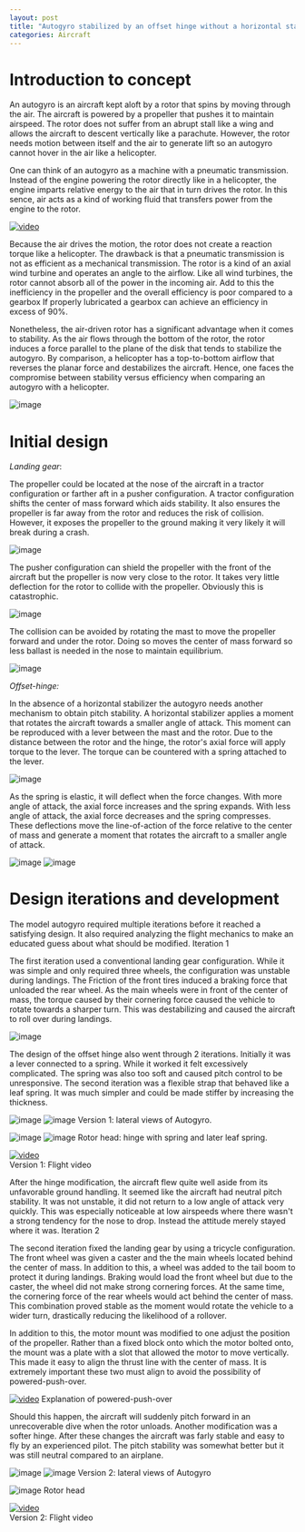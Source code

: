 ```yaml
---
layout: post
title: "Autogyro stabilized by an offset hinge without a horizontal stabilizer"
categories: Aircraft
---
```


# Introduction to concept

An autogyro is an aircraft kept aloft by a rotor that spins by moving through the air. The aircraft is powered by a propeller that pushes it to maintain airspeed. The rotor does not suffer from an abrupt stall like a wing and allows the aircraft to descent vertically like a parachute. However, the rotor needs motion between itself and the air to generate lift so an autogyro cannot hover in the air like a helicopter.

One can think of an autogyro as a machine with a pneumatic transmission. Instead of the engine powering the rotor directly like in a helicopter, the engine imparts relative energy to the air that in turn drives the rotor. In this sence, air acts as a kind of working fluid that transfers power from the engine to the rotor.

[![video](https://img.youtube.com/vi/_25H9ZPE2So/hqdefault.jpg)](https://youtu.be/_25H9ZPE2So)  

Because the air drives the motion, the rotor does not create a reaction torque like a helicopter. The drawback is that a pneumatic transmission is not as efficient as a mechanical transmission. The rotor is a kind of an axial wind turbine and operates an angle to the airflow. Like all wind turbines, the rotor cannot absorb all of the power in the incoming air. Add to this the inefficiency in the propeller and the overall efficiency is poor compared to a gearbox If properly lubricated a gearbox can achieve an efficiency in excess of 90%.

Nonetheless, the air-driven rotor has a significant advantage when it comes to stability. As the air flows through the bottom of the rotor, the rotor induces a force parallel to the plane of the disk that tends to stabilize the autogyro. By comparison, a helicopter has a top-to-bottom airflow that reverses the planar force and destabilizes the aircraft. Hence, one faces the compromise between stability versus efficiency when comparing an autogyro with a helicopter.

![image](http://www.aviastar.org/theory/rotor_4.gif)

# Initial design
_Landing gear_:

The propeller could be located at the nose of the aircraft in a tractor configuration or farther aft in a pusher configuration. A tractor configuration shifts the center of mass forward which aids stability. It also ensures the propeller is far away from the rotor and reduces the risk of collision. However, it exposes the propeller to the ground making it very likely it will break during a crash.

![image](https://rcmags.github.io/img/autogyro/tractor_prop.png)

The pusher configuration can shield the propeller with the front of the aircraft but the propeller is now very close to the rotor. It takes very little deflection for the rotor to collide with the propeller. Obviously this is catastrophic.

![image](https://rcmags.github.io/img/autogyro/pusher_prop.png)

The collision can be avoided by rotating the mast to move the propeller forward and under the rotor. Doing so moves the center of mass forward so less ballast is needed in the nose to maintain equilibrium.

![image](https://rcmags.github.io/img/autogyro/pusher_hidden.png)

_Offset-hinge:_

In the absence of a horizontal stabilizer the autogyro needs another mechanism to obtain pitch stability. A horizontal stabilizer applies a moment that rotates the aircraft towards a smaller angle of attack. This moment can be reproduced with a lever between the mast and the rotor. Due to the distance between the rotor and the hinge, the rotor's axial force will apply torque to the lever. The torque can be countered with a spring attached to the lever.

![image](https://rcmags.github.io/img/autogyro/offset_balance.png)

As the spring is elastic, it will deflect when the force changes. With more angle of attack, the axial force increases and the spring expands. With less angle of attack, the axial force decreases and the spring compresses. These deflections move the line-of-action of the force relative to the center of mass and generate a moment that rotates the aircraft to a smaller angle of attack.

![image](https://rcmags.github.io/img/autogyro/offset_pos.png)
![image](https://rcmags.github.io/img/autogyro/offset_neg.png)

# Design iterations and development

The model autogyro required multiple iterations before it reached a satisfying design. It also required analyzing the flight mechanics to make an educated guess about what should be modified.
Iteration 1

The first iteration used a conventional landing gear configuration. While it was simple and only required three wheels, the configuration was unstable during landings. The Friction of the front tires induced a braking force that unloaded the rear wheel. As the main wheels were in front of the center of mass, the torque caused by their cornering force caused the vehicle to rotate towards a sharper turn. This was destabilizing and caused the aircraft to roll over during landings.

![image](https://hangar.modelairplanenews.com/members/files/2020/10/1.jpg)

The design of the offset hinge also went through 2 iterations. Initially it was a lever connected to a spring. While it worked it felt excessively complicated. The spring was also too soft and caused pitch control to be unresponsive. The second iteration was a flexible strap that behaved like a leaf spring. It was much simpler and could be made stiffer by increasing the thickness.

![image](https://raw.githubusercontent.com/RCmags/rcmags.github.io/main/img/autogyro/version1/front.JPG)
![image](https://raw.githubusercontent.com/RCmags/rcmags.github.io/main/img/autogyro/version1/side.JPG)
Version 1: lateral views of Autogyro.

![image](https://raw.githubusercontent.com/RCmags/rcmags.github.io/main/img/autogyro/version1/rotor1.JPG)
![image](https://raw.githubusercontent.com/RCmags/rcmags.github.io/main/img/autogyro/version1/rotor2.JPG)
Rotor head: hinge with spring and later leaf spring.

[![video](https://img.youtube.com/vi/ps-KYJPquqs/hqdefault.jpg)](https://youtu.be/ps-KYJPquqs)  
Version 1: Flight video

After the hinge modification, the aircraft flew quite well aside from its unfavorable ground handling. It seemed like the aircraft had neutral pitch stability. It was not unstable, it did not return to a low angle of attack very quickly. This was especially noticeable at low airspeeds where there wasn't a strong tendency for the nose to drop. Instead the attitude merely stayed where it was.
Iteration 2

The second iteration fixed the landing gear by using a tricycle configuration. The front wheel was given a caster and the the main wheels located behind the center of mass. In addition to this, a wheel was added to the tail boom to protect it during landings. Braking would load the front wheel but due to the caster, the wheel did not make strong cornering forces. At the same time, the cornering force of the rear wheels would act behind the center of mass. This combination proved stable as the moment would rotate the vehicle to a wider turn, drastically reducing the likelihood of a rollover.

In addition to this, the motor mount was modified to one adjust the position of the propeller. Rather than a fixed block onto which the motor bolted onto, the mount was a plate with a slot that allowed the motor to move vertically. This made it easy to align the thrust line with the center of mass. It is extremely important these two must align to avoid the possibility of powered-push-over.

[![video](https://img.youtube.com/vi/RCiWSCi7bfk/hqdefault.jpg)](https://youtu.be/RCiWSCi7bfk)
Explanation of powered-push-over

Should this happen, the aircraft will suddenly pitch forward in an unrecoverable dive when the rotor unloads. Another modification was a softer hinge. After these changes the aircraft was farly stable and easy to fly by an experienced pilot. The pitch stability was somewhat better but it was still neutral compared to an airplane. 

![image](https://raw.githubusercontent.com/RCmags/rcmags.github.io/main/img/autogyro/version2/front.JPG)
![image](https://raw.githubusercontent.com/RCmags/rcmags.github.io/main/img/autogyro/version2/side.JPG)
Version 2: lateral views of Autogyro

![image](https://raw.githubusercontent.com/RCmags/rcmags.github.io/main/img/autogyro/version2/rotor.JPG)
Rotor head

[![video](https://img.youtube.com/vi/b1p8pCHiuWo/hqdefault.jpg)](https://youtu.be/b1p8pCHiuWo)  
Version 2: Flight video

